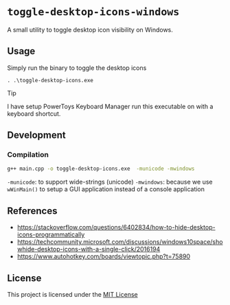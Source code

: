# `toggle-desktop-icons-windows`

A small utility to toggle desktop icon visibility on Windows.

## Usage

Simply run the binary to toggle the desktop icons

```
. .\toggle-desktop-icons.exe
```

> [!TIP]
>
> I have setup PowerToys Keyboard Manager run this executable on with a keyboard shortcut.

## Development

### Compilation

```sh
g++ main.cpp -o toggle-desktop-icons.exe  -municode -mwindows
```

`-municode`: to support wide-strings (unicode)
`-mwindows`: because we use `wWinMain()` to setup a GUI application instead of a console application

## References

- https://stackoverflow.com/questions/6402834/how-to-hide-desktop-icons-programmatically
- https://techcommunity.microsoft.com/discussions/windows10space/showhide-desktop-icons-with-a-single-click/2016194
- https://www.autohotkey.com/boards/viewtopic.php?t=75890

## License

This project is licensed under the [MIT License](./LICENSE)
